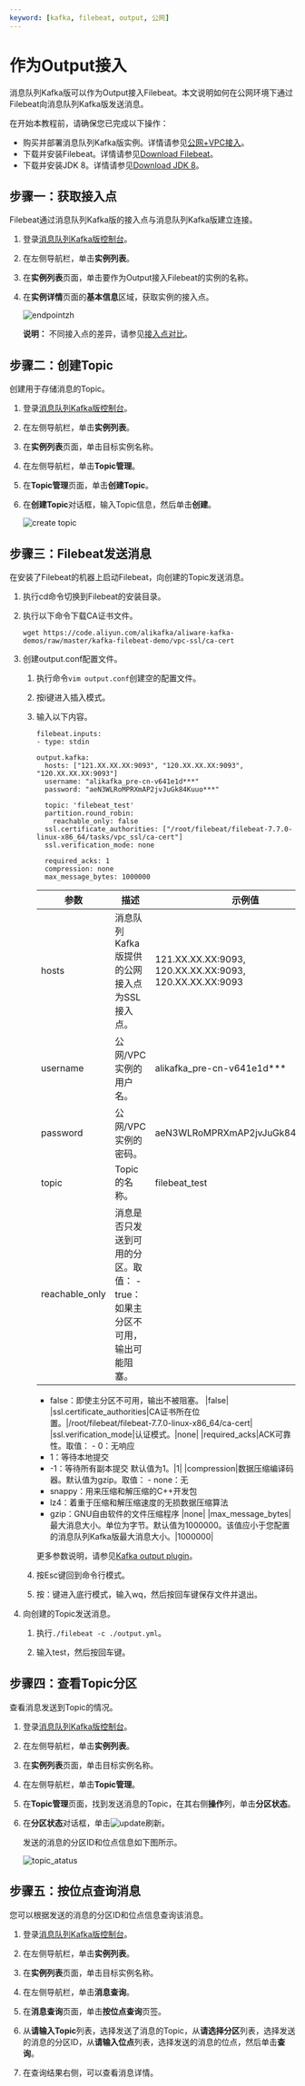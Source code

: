 ```yaml
---
keyword: [kafka, filebeat, output, 公网]
---
```


# 作为Output接入

消息队列Kafka版可以作为Output接入Filebeat。本文说明如何在公网环境下通过Filebeat向消息队列Kafka版发送消息。

在开始本教程前，请确保您已完成以下操作：

-   购买并部署消息队列Kafka版实例。详情请参见[公网+VPC接入](/cn.zh-CN/快速入门/步骤二：购买和部署实例/公网+VPC接入.md)。
-   下载并安装Filebeat。详情请参见[Download Filebeat](https://www.elastic.co/guide/en/logstash/7.6/installing-logstash.html)。
-   下载并安装JDK 8。详情请参见[Download JDK 8](https://www.oracle.com/java/technologies/javase/javase-jdk8-downloads.html)。

## 步骤一：获取接入点

Filebeat通过消息队列Kafka版的接入点与消息队列Kafka版建立连接。

1.  登录[消息队列Kafka版控制台](https://kafka.console.aliyun.com/?spm=a2c4g.11186623.2.22.6bf72638IfKzDm)。

2.  在左侧导航栏，单击**实例列表**。

3.  在**实例列表**页面，单击要作为Output接入Filebeat的实例的名称。

4.  在**实例详情**页面的**基本信息**区域，获取实例的接入点。

    ![endpointzh](https://static-aliyun-doc.oss-accelerate.aliyuncs.com/assets/img/zh-CN/1836461161/p232431.png)

    **说明：** 不同接入点的差异，请参见[接入点对比](/cn.zh-CN/产品简介/接入点对比.md)。


## 步骤二：创建Topic

创建用于存储消息的Topic。

1.  登录[消息队列Kafka版控制台](https://kafka.console.aliyun.com/?spm=a2c4g.11186623.2.22.6bf72638IfKzDm)。

2.  在左侧导航栏，单击**实例列表**。

3.  在**实例列表**页面，单击目标实例名称。

4.  在左侧导航栏，单击**Topic管理**。

5.  在**Topic管理**页面，单击**创建Topic**。

6.  在**创建Topic**对话框，输入Topic信息，然后单击**创建**。

    ![create topic](https://static-aliyun-doc.oss-accelerate.aliyuncs.com/assets/img/zh-CN/1451561161/p232533.png)


## 步骤三：Filebeat发送消息

在安装了Filebeat的机器上启动Filebeat，向创建的Topic发送消息。

1.  执行cd命令切换到Filebeat的安装目录。

2.  执行以下命令下载CA证书文件。

    ```
    wget https://code.aliyun.com/alikafka/aliware-kafka-demos/raw/master/kafka-filebeat-demo/vpc-ssl/ca-cert
    ```

3.  创建output.conf配置文件。

    1.  执行命令`vim output.conf`创建空的配置文件。

    2.  按i键进入插入模式。

    3.  输入以下内容。

        ```
        filebeat.inputs:
        - type: stdin
        
        output.kafka:
          hosts: ["121.XX.XX.XX:9093", "120.XX.XX.XX:9093", "120.XX.XX.XX:9093"]
          username: "alikafka_pre-cn-v641e1d***"
          password: "aeN3WLRoMPRXmAP2jvJuGk84Kuuo***"
        
          topic: 'filebeat_test'
          partition.round_robin:
            reachable_only: false
          ssl.certificate_authorities: ["/root/filebeat/filebeat-7.7.0-linux-x86_64/tasks/vpc_ssl/ca-cert"]
          ssl.verification_mode: none
        
          required_acks: 1
          compression: none
          max_message_bytes: 1000000
        ```

        |参数|描述|示例值|
        |--|--|---|
        |hosts|消息队列Kafka版提供的公网接入点为SSL接入点。|121.XX.XX.XX:9093, 120.XX.XX.XX:9093, 120.XX.XX.XX:9093|
        |username|公网/VPC实例的用户名。|alikafka\_pre-cn-v641e1d\*\*\*|
        |password|公网/VPC实例的密码。|aeN3WLRoMPRXmAP2jvJuGk84Kuuo\*\*\*|
        |topic|Topic的名称。|filebeat\_test|
        |reachable\_only|消息是否只发送到可用的分区。取值：         -   true：如果主分区不可用，输出可能阻塞。
        -   false：即使主分区不可用，输出不被阻塞。
|false|
        |ssl.certificate\_authorities|CA证书所在位置。|/root/filebeat/filebeat-7.7.0-linux-x86\_64/ca-cert|
        |ssl.verification\_mode|认证模式。|none|
        |required\_acks|ACK可靠性。取值：         -   0：无响应
        -   1：等待本地提交
        -   -1：等待所有副本提交
默认值为1。|1|
        |compression|数据压缩编译码器。默认值为gzip。取值：         -   none：无
        -   snappy：用来压缩和解压缩的C++开发包
        -   lz4：着重于压缩和解压缩速度的无损数据压缩算法
        -   gzip：GNU自由软件的文件压缩程序
|none|
        |max\_message\_bytes|最大消息大小。单位为字节。默认值为1000000。该值应小于您配置的消息队列Kafka版最大消息大小。|1000000|

        更多参数说明，请参见[Kafka output plugin](https://www.elastic.co/guide/en/beats/filebeat/current/kafka-output.html)。

    4.  按Esc键回到命令行模式。

    5.  按：键进入底行模式，输入wq，然后按回车键保存文件并退出。

4.  向创建的Topic发送消息。

    1.  执行`./filebeat -c ./output.yml`。

    2.  输入test，然后按回车键。


## 步骤四：查看Topic分区

查看消息发送到Topic的情况。

1.  登录[消息队列Kafka版控制台](https://kafka.console.aliyun.com/?spm=a2c4g.11186623.2.22.6bf72638IfKzDm)。

2.  在左侧导航栏，单击**实例列表**。

3.  在**实例列表**页面，单击目标实例名称。

4.  在左侧导航栏，单击**Topic管理**。

5.  在**Topic管理**页面，找到发送消息的Topic，在其右侧**操作**列，单击**分区状态**。

6.  在**分区状态**对话框，单击![update](https://static-aliyun-doc.oss-accelerate.aliyuncs.com/assets/img/zh-CN/1836461161/p232497.png)刷新。

    发送的消息的分区ID和位点信息如下图所示。

    ![topic_atatus](https://static-aliyun-doc.oss-accelerate.aliyuncs.com/assets/img/zh-CN/3050561161/p232509.png)


## 步骤五：按位点查询消息

您可以根据发送的消息的分区ID和位点信息查询该消息。

1.  登录[消息队列Kafka版控制台](https://kafka.console.aliyun.com/?spm=a2c4g.11186623.2.22.6bf72638IfKzDm)。

2.  在左侧导航栏，单击**实例列表**。

3.  在**实例列表**页面，单击目标实例名称。

4.  在左侧导航栏，单击**消息查询**。

5.  在**消息查询**页面，单击**按位点查询**页签。

6.  从**请输入Topic**列表，选择发送了消息的Topic，从**请选择分区**列表，选择发送的消息的分区ID，从**请输入位点**列表，选择发送的消息的位点，然后单击**查询**。

7.  在查询结果右侧，可以查看消息详情。


